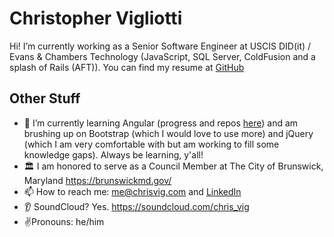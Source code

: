 # Christopher Vigliotti

Hi!  I’m currently working as a Senior Software Engineer at USCIS DID(it) / Evans & Chambers Technology (JavaScript, SQL Server, ColdFusion and a splash of Rails (AFT)).  You can find my resume at [GitHub](https://gist.github.com/christophervigliotti/bb4cd6312bd7a8459cff3412f33c71f9) 

## Other Stuff

- 🌱 I’m currently learning Angular (progress and repos [here](https://gist.github.com/christophervigliotti/92e5b3b93cbe9d630d8e9d81b7eb6636)) and am brushing up on Bootstrap (which I would love to use more) and jQuery (which I am very comfortable with but am working to fill some knowledge gaps).  Always be learning, y'all!
- 🏛️ I am honored to serve as a Council Member at The City of Brunswick, Maryland https://brunswickmd.gov/
- 📫 How to reach me: [me@chrisvig.com](mailto:me@chrisvig.com) and [LinkedIn](https://www.linkedin.com/in/christophervigliotti)
- 👂 SoundCloud? Yes. https://soundcloud.com/chris_vig 
- ✌️Pronouns: he/him
